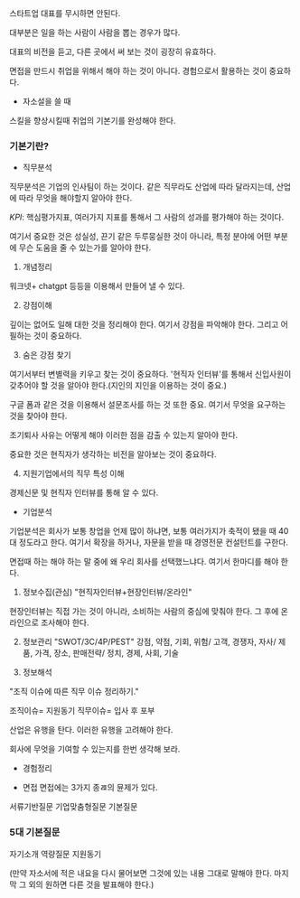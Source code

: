 

스타트업 대표를 무시하면 안된다. 

대부분은 일을 하는 사람이 사람을 뽑는 경우가 많다. 

대표의 비전을 듣고, 다른 곳에서 써 보는 것이 굉장히 유효하다.

면접을 만드시 취업을 위해서 해야 하는 것이 아니다. 경험으로서 활용하는 것이 중요하다.



- 자소설을 쓸 때

스킬을 향상시킬때 취업의 기본기를 완성해야 한다.


### 기본기란?

- 직무분석

직무분석은 기업의 인사팀이 하는 것이다. 같은 직무라도 산업에 따라 달라지는데, 산업에 따라 무엇을 해야할지 알아야 한다.

*KPI*: 핵심평가지표, 여러가지 지표를 통해서 그 사람의 성과를 평가해야 하는 것이다.


여기서 중요한 것은 성실성, 끈기 같은 두루뭉실한 것이 아니라, 특정 분야에 어떤 부분에 무슨 도움을 줄 수 있는가를 알아야 한다.


1. 개념정리

워크넷+ chatgpt 등등을 이용해서 만들어 낼 수 있다.

2. 강점이해

깊이는 없어도 일해 대한 것을 정리해야 한다. 여기서 강점을 파악해야 한다. 그리고 어필하는 것이 중요하다.

3.  숨은 강점 찾기

여기서부터 변별력을 키우고 찾는 것이 중요하다.  '현직자 인터뷰'를 통해서 신입사원이 갖추어야 할 것을 알아야 한다.(지인의 지인을 이용하는 것이 중요.)

구글 폼과 같은 것을 이용해서 설문조사를 하는 것 또한 중요. 여기서 무엇을 요구하는 것을 찾아야 한다.

조기퇴사 사유는 어떻게 해야 이러한 점을 감출 수 있는지 알아야 한다.


중요한 것은 현직자가 생각하는 비전을 알아보는 것이 중요하다.

4. 지원기업에서의 직무 특성 이해

경제신문 및 현직자 인터뷰를 통해 알 수 있다.






- 기업분석

기업분석은 회사가 보통 창업을 언제 많이 하냐면, 보통 여러가지가 축적이 됐을 때 40대 정도라고 한다. 여기서 확장을 하거나, 자문을 받을 때 경영전문 컨설턴트를 구한다.


면접때 하는 해야 하는 말 중에 왜 우리 회사를 선택했느냐다. 여기서 한마디를 해야 한다.

1. 정보수집(관심)
"현직자인터뷰+현장인터뷰/온라인"

현장인터뷰는 직접 가는 것이 아니라, 소비하는 사람의 중심에 맞춰야 한다. 그 후에 온라인으로 조사해야 한다.


2. 정보관리
"SWOT/3C/4P/PEST"
강점, 약점, 기회, 위험/ 고객, 경쟁자, 자사/ 제품, 가격, 장소, 판매전략/ 정치, 경제, 사회, 기술


3. 정보해석

"조직 이슈에 따른 직무 이슈 정리하기."

조직이슈= 지원동기
직무이슈= 입사 후 포부

산업은 유행을 탄다. 이러한 유행을 고려해야 한다.

회사에 무엇을 기여할 수 있는지를 한번 생각해 보라.











- 경험정리




- 면접
면접에는 3가지 종ㄿ의 뮨제가 있다. 

서류기반질문
기업맞춤형질문
기본질문

### 5대 기본질문

자기소개
역량질문
지원동기



(만약 자소서에 적은 내요을 다시 물어보면 그것에 있는 내용 그대로 말해야 한다. 마지막 그 외의 원하면 다른 것을 발표해야 한다.)
